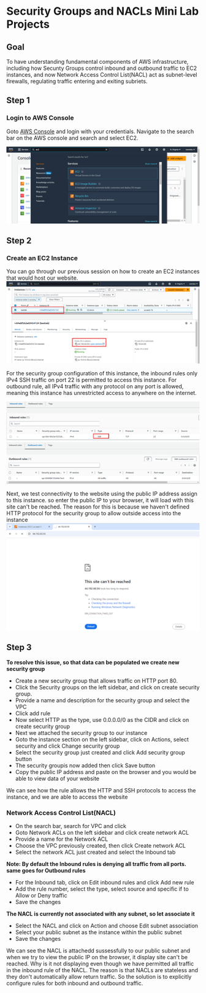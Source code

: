# Security Groups and NACLs  Mini Lab Projects

## Goal
To have understanding fundamental components of AWS infrastructure, including how Secunty Groups control inbound and outbound traffic to EC2 instances, and now Network Access Control List(NACL) act as subnet-level firewalls, regulating traffic entering and exiting subriets. 

## Step 1
### Login to AWS Console
Goto [AWS Console](https://console.aws.amazon.com/) and login with your credentials. Navigate to the search bar on the AWS console and search and select EC2. 

![lab04pics1](images/lab04pics1.png)

## Step 2
### Create an EC2 Instance
You can go through our previous session on how to create an EC2 instances that would host our website.
![lab04pics2](images/lab04pics2.png)

For the security group configuration of this instance, the inbound rules only IPv4 SSH traffic on port 22 is permitted to access this instance. For outbound rule, all IPv4 traffic with any protocol on any port is allowed, meaning this instance has unrestricted access to anywhere on the internet.

![lab04pics3](images/lab04pics3.png)
![lab04pics4](images/lab04pics4.png)

Next, we test connectivity to the website using the public IP address assign to this instance. so enter the public IP to your browser, it will load with this site can't be reached.
The reason for this is because we haven't defined HTTP protocol for the security group to allow outside access into the instance
![lab04pics5](images/lab04pics5.png)

## Step 3
**To resolve this issue, so that data can be populated we create new security group**
- Create a new security group that allows traffic on HTTP port 80.
- Click the Security groups on the left sidebar, and click on create security group.
- Provide a name and description for the security group and select the VPC
- Click add rule
- Now select HTTP as the type, use 0.0.0.0/0 as the CIDR and click on create security group
- Next we attached the security group to our instance
- Goto the instance section on the left sidebar, click on Actions, select security and click Change security group
- Select the security group just created and click Add security group button
- The security groupis now added then click Save button
- Copy the public IP address and paste on the browser and you would be able to view data of your website

We can see how the rule allows the HTTP and SSH protocols to access the instance, and we are able to access the website


### Network Access Control List(NACL)

- On the search bar, search for VPC and click
- Goto Network ACLs on the left sidebar and click create network ACL
- Provide a name for the Network ACL
- Choose the VPC previously created, then click Create network ACL
- Select the network ACL just created and select the lnbound tab

**Note: By default the Inbound rules is denying all traffic from all ports. same goes for Outbound rules**

- For the Inbound tab, click on Edit inbound rules and click Add new rule
- Add the rule number, select the type, select source and specific if to Allow or Deny traffic
- Save the changes

**The NACL is currently not associated with any subnet, so let associate it**

- Select the NACL and click on Action and choose Edit subnet association
- Select your public subnet as the instance within the public subnet
- Save the changes

We can see the NACL is attachedd sussessfully to our public subnet and when we try to view the public IP on the browser, it display site can't be reached. 
Why is it not displaying even though we have permitted all traffic in the inbound rule of the NACL. The reason is that NACLs are stateless and they don't automatically allow return traffic. So the solution is to explicitly configure rules for both inbound and outbound traffic.





